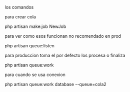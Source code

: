 los comandos

para crear cola

php artisan make:job NewJob

para ver como esos funcionan no recomendado en prod

php artisan queue:listen

para produccion toma el por defecto los procesa o finaliza

php artisan queue:work 

para cuando se usa conexion

php artisan queue:work database --queue=cola2
